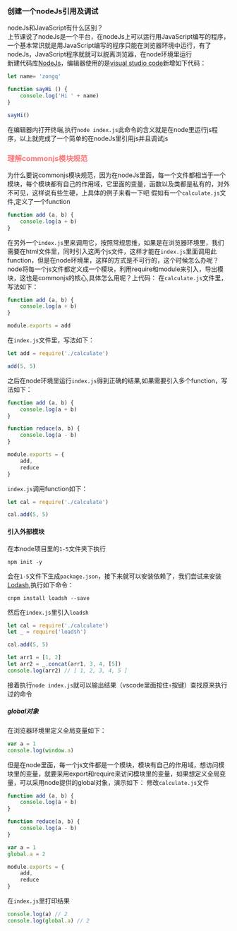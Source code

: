 ### 创建一个nodeJs引用及调试
nodeJs和JavaScript有什么区别？<br>
上节课说了nodeJs是一个平台，在nodeJs上可以运行用JavaScript编写的程序，一个基本常识就是用JavaScript编写的程序只能在浏览器环境中运行，有了nodeJs，JavaScript程序就就可以脱离浏览器，在node环境里运行<br>
新建代码库[NodeJs](https://github.com/darenone/NodeJs)，编辑器使用的是[visual studio code](https://code.visualstudio.com/)新增如下代码：
```js
let name= 'zongq'

function sayHi () {
    console.log('Hi ' + name)
}

sayHi()
```
在编辑器内打开终端,执行`node index.js`此命令的含义就是在node里运行js程序，以上就完成了一个简单的在nodeJs里引用js并且调试js

<h3 style="color: #FB7477">理解commonjs模块规范</h3>

为什么要说commonjs模块规范，因为在nodeJs里面，每一个文件都相当于一个模块，每个模块都有自己的作用域，它里面的变量，函数以及类都是私有的，对外不可见，这样说有些生硬，上具体的例子来看一下吧
假如有一个`calculate.js`文件,定义了一个function
```js
function add (a, b) {
    console.log(a + b)
}
```
在另外一个`index.js`里来调用它，按照常规思维，如果是在浏览器环境里，我们需要在html文件里，同时引入这两个js文件，这样才能在`index.js`里面调用此function，但是在node环境里，这样的方式是不可行的，这个时候怎么办呢？node将每一个js文件都定义成一个模块，利用require和module来引入，导出模块，这也是commonjs的核心,具体怎么用呢？上代码：
在`calculate.js`文件里，写法如下：
```js
function add (a, b) {
    console.log(a + b)
}

module.exports = add
```
在`index.js`文件里，写法如下：
```js
let add = require('./calculate')

add(5, 5)
```
之后在node环境里运行`index.js`得到正确的结果,如果需要引入多个function，写法如下：
```js
function add (a, b) {
    console.log(a + b)
}

function reduce(a, b) {
    console.log(a - b)
}

module.exports = {
    add,
    reduce
}
```
`index.js`调用function如下：
```js
let cal = require('./calculate')

cal.add(5, 5)
```
<h4>引入外部模块</h4>

在本node项目里的`1-5`文件夹下执行
```
npm init -y
```
会在`1-5`文件下生成`package.json`，接下来就可以安装依赖了，我们尝试来安装[Lodash](https://www.lodashjs.com/),执行如下命令：
```
cnpm install loadsh --save
```
然后在`index.js`里引入`loadsh`
```js
let cal = require('./calculate')
let _ = require('loadsh')

cal.add(5, 5)

let arr1 = [1, 2]
let arr2 = _.concat(arr1, 3, 4, [5])
console.log(arr2) // [ 1, 2, 3, 4, 5 ]
```
接着执行`node index.js`就可以输出结果（vscode里面按住`↑`按键）查找原来执行过的命令

<h5>global对象</h5>

在浏览器环境里定义全局变量如下：
```js
var a = 1
console.log(window.a)
```
但是在node里面，每一个js文件都是一个模块，模块有自己的作用域，想访问模块里的变量，就要采用export和require来访问模块里的变量，如果想定义全局变量，可以采用node提供的global对象，演示如下：
修改`calculate.js`文件
```js
function add (a, b) {
    console.log(a + b)
}

function reduce(a, b) {
    console.log(a - b)
}

var a = 1
global.a = 2

module.exports = {
    add,
    reduce
}
```
在`index.js`里打印结果
```js
console.log(a) // 2
console.log(global.a) // 2
```
